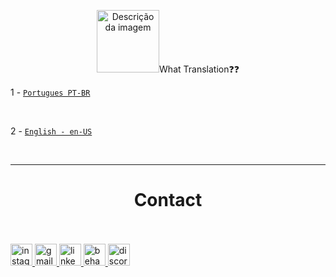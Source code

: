 <p 
align="center">
  <img src="https://umbrasil.org.br/wp-content/uploads/2015/11/2000px-Marys_monogram_Marist_Brothers.svg_.png" alt="Descrição da imagem" width="100" height="100 margin-top = >





</p>

---




<br>
<br>
<br>

<h1 style="text-align: center;">What Translation❓❓</h1>


1 -  [`Portugues PT-BR`](PORTUGUES.md)

<br>

2 - [`English - en-US` ](INGLES.md)

<br>

---

<h1 style="text-align: center;">Contact</h1>


<br>
<br>

<div align="left">
  <a href="https://www.instagram.com/sal.gov.br/" target="_blank">
    <img src="https://img.shields.io/static/v1?message=Instagram&logo=instagram&label=&color=E4405F&logoColor=white&labelColor=&style=for-the-badge" height="35" alt="instagram logo"  />
  </a>
  <a href="salgabrowndazn@gmail.com" target="_blank">
    <img src="https://img.shields.io/static/v1?message=Gmail&logo=gmail&label=&color=D14836&logoColor=white&labelColor=&style=for-the-badge" height="35" alt="gmail logo"  />
  </a>
  <a href="https://www.linkedin.com/in/samuel-lima-do-amaral/" target="_blank">
    <img src="https://img.shields.io/static/v1?message=LinkedIn&logo=linkedin&label=&color=0077B5&logoColor=white&labelColor=&style=for-the-badge" height="35" alt="linkedin logo"  />
  </a>
  <a href="https://www.behance.net/salgabrowndazn1" target="_blank">
    <img src="https://img.shields.io/static/v1?message=Behance&logo=behance&label=&color=1769ff&logoColor=white&labelColor=&style=for-the-badge" height="35" alt="behance logo"  />
  </a>
  <a href="salmao2608" target="_blank">
    <img src="https://img.shields.io/static/v1?message=Discord&logo=discord&label=&color=7289DA&logoColor=white&labelColor=&style=for-the-badge" height="35" alt="discord logo"  />
  </a>
</div>
